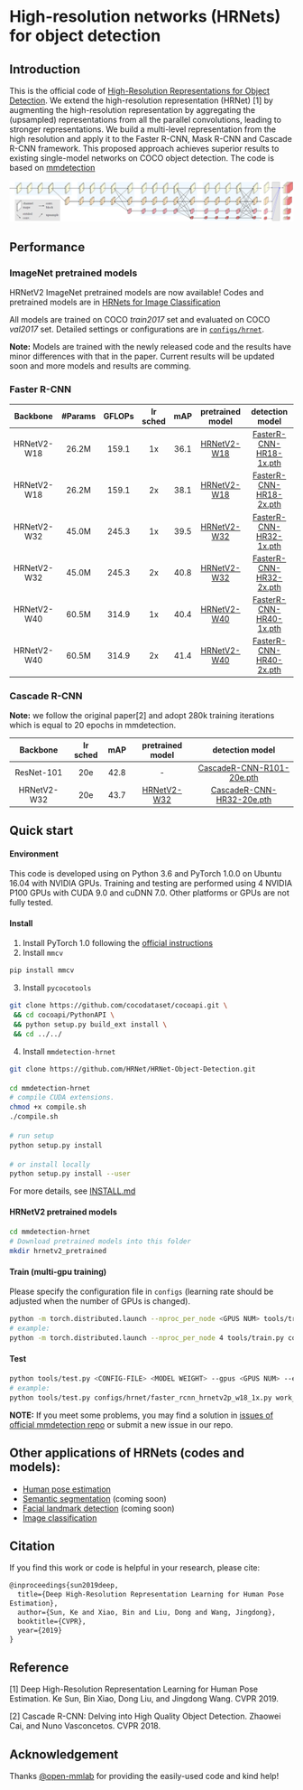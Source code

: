 # High-resolution networks (HRNets) for object detection
## Introduction
This is the official code of [High-Resolution Representations for Object Detection](). We extend the high-resolution representation (HRNet) [1] by augmenting the high-resolution representation by aggregating the (upsampled) representations from all the parallel
convolutions, leading to stronger representations. We build a multi-level representation from the high resolution and apply it to the Faster R-CNN, Mask R-CNN and Cascade R-CNN framework. This proposed approach achieves superior results to existing single-model networks 
on COCO object detection. The code is based on [mmdetection](https://github.com/open-mmlab/mmdetection)

<div align=center>

![](images/hrnetv2p.png)

</div>

## Performance
### ImageNet pretrained models
HRNetV2 ImageNet pretrained models are now available! Codes and pretrained models are in [HRNets for Image Classification](https://github.com/HRNet/HRNet-Imagenet-Classification)

All models are trained on COCO *train2017* set and evaluated on COCO *val2017* set. Detailed settings or configurations are in [`configs/hrnet`](configs/hrnet).

**Note:** Models are trained with the newly released code and the results have minor differences with that in the paper. 
Current results will be updated soon and more models and results are comming.

### Faster R-CNN
|Backbone|#Params|GFLOPs|lr sched|mAP|pretrained model|detection model|
|:--:|:--:|:--:|:--:|:--:|:--:|:--:|
| HRNetV2-W18 |26.2M|159.1| 1x | 36.1 | [HRNetV2-W18](https://drive.google.com/open?id=1qxyRvGHEtuDR74IGrsKLN0Si4N-S2vgq) | [FasterR-CNN-HR18-1x.pth](https://drive.google.com/open?id=1EXA85LQkHZvk0LN7F3DH4rmnWJpWXfy_)|
| HRNetV2-W18 |26.2M|159.1| 2x | 38.1 | [HRNetV2-W18](https://drive.google.com/open?id=1qxyRvGHEtuDR74IGrsKLN0Si4N-S2vgq) | [FasterR-CNN-HR18-2x.pth](https://drive.google.com/open?id=1sZTeCtO-TFtzj0l-q1Lae6k_k_CL48A2)|
| HRNetV2-W32 |45.0M|245.3| 1x | 39.5 | [HRNetV2-W32](https://drive.google.com/open?id=1EF2AUHIqbBEekL6TaMYO2M5zStdAAKJ5) | [FasterR-CNN-HR32-1x.pth](https://drive.google.com/open?id=1sZTeCtO-TFtzj0l-q1Lae6k_k_CL48A2)|
| HRNetV2-W32 |45.0M|245.3| 2x | 40.8 | [HRNetV2-W32](https://drive.google.com/open?id=1EF2AUHIqbBEekL6TaMYO2M5zStdAAKJ5) | [FasterR-CNN-HR32-2x.pth](https://drive.google.com/open?id=17LUcyoNff5j1QHRPe4vyRyNzrLVn-8AI)|
| HRNetV2-W40 |60.5M|314.9| 1x | 40.4 | [HRNetV2-W40](https://drive.google.com/open?id=1iAAZhmxkkYB_pqZ2MlAm4iCC_OBLxzC1) | [FasterR-CNN-HR40-1x.pth](https://drive.google.com/open?id=1UcPuYnBt68itZFvdxDdZfyt472k6nlzv)|
| HRNetV2-W40 |60.5M|314.9| 2x | 41.4 | [HRNetV2-W40](https://drive.google.com/open?id=1iAAZhmxkkYB_pqZ2MlAm4iCC_OBLxzC1) | [FasterR-CNN-HR40-2x.pth](https://drive.google.com/open?id=1XuljlzTGHCSQXykaNXTLaMfvhC8bJ0Hr)|

### Cascade R-CNN
**Note:** we follow the original paper[2] and adopt 280k training iterations which is equal to 20 epochs in mmdetection.

|Backbone|lr sched|mAP|pretrained model|detection model|
|:--:|:--:|:--:|:--:|:--:|
| ResNet-101  | 20e | 42.8 | - | [CascadeR-CNN-R101-20e.pth](https://drive.google.com/open?id=1HEr2TMZcO7m66Xv3VILPhca2bhuhdy0l)|
| HRNetV2-W32 | 20e | 43.7 | [HRNetV2-W32](https://drive.google.com/open?id=1EF2AUHIqbBEekL6TaMYO2M5zStdAAKJ5) | [CascadeR-CNN-HR32-20e.pth](https://drive.google.com/open?id=18CrpwpfKB6o0U9l3sqJ12qu4xnJLxlB6)|

## Quick start
#### Environment
This code is developed using on Python 3.6 and PyTorch 1.0.0 on Ubuntu 16.04 with NVIDIA GPUs. Training and testing are 
performed using 4 NVIDIA P100 GPUs with CUDA 9.0 and cuDNN 7.0. Other platforms or GPUs are not fully tested.

#### Install
1. Install PyTorch 1.0 following the [official instructions](https://pytorch.org/)
2. Install `mmcv`
````bash
pip install mmcv
````
3. Install `pycocotools`
````bash
git clone https://github.com/cocodataset/cocoapi.git \
 && cd cocoapi/PythonAPI \
 && python setup.py build_ext install \
 && cd ../../
````
4. Install `mmdetection-hrnet`
````bash
git clone https://github.com/HRNet/HRNet-Object-Detection.git

cd mmdetection-hrnet
# compile CUDA extensions.
chmod +x compile.sh
./compile.sh

# run setup
python setup.py install 

# or install locally
python setup.py install --user
````
For more details, see [INSTALL.md](INSTALL.md)

#### HRNetV2 pretrained models
```bash
cd mmdetection-hrnet
# Download pretrained models into this folder
mkdir hrnetv2_pretrained
```

#### Train (multi-gpu training)
Please specify the configuration file in `configs` (learning rate should be adjusted when the number of GPUs is changed).
````bash
python -m torch.distributed.launch --nproc_per_node <GPUS NUM> tools/train.py <CONFIG-FILE> --launcher pytorch
# example:
python -m torch.distributed.launch --nproc_per_node 4 tools/train.py configs/hrnet/faster_rcnn_hrnetv2p_w18_1x.py --launcher pytorch
````

#### Test
````bash
python tools/test.py <CONFIG-FILE> <MODEL WEIGHT> --gpus <GPUS NUM> --eval bbox --out result.pkl
# example:
python tools/test.py configs/hrnet/faster_rcnn_hrnetv2p_w18_1x.py work_dirs/faster_rcnn_hrnetv2p_w18_1x/model_final.pth --gpus 4 --eval bbox --out result.pkl
````

**NOTE:** If you meet some problems, you may find a solution in [issues of official mmdetection repo](https://github.com/open-mmlab/mmdetection/issues) 
 or submit a new issue in our repo.
 
## Other applications of HRNets (codes and models):
* [Human pose estimation](https://github.com/leoxiaobin/deep-high-resolution-net.pytorch)
* [Semantic segmentation](https://github.com/HRNet/HRNet-Semantic-Segmentation) (coming soon)
* [Facial landmark detection](https://github.com/HRNet/HRNet-Facial-Landmark-Detection) (coming soon)
* [Image classification](https://github.com/HRNet/HRNet-Imagenet-Classification)
 
## Citation
If you find this work or code is helpful in your research, please cite:
````
@inproceedings{sun2019deep,
  title={Deep High-Resolution Representation Learning for Human Pose Estimation},
  author={Sun, Ke and Xiao, Bin and Liu, Dong and Wang, Jingdong},
  booktitle={CVPR},
  year={2019}
}
````

## Reference
[1] Deep High-Resolution Representation Learning for Human Pose Estimation. Ke Sun, Bin Xiao, Dong Liu, and Jingdong Wang. CVPR 2019.

[2] Cascade R-CNN: Delving into High Quality Object Detection. Zhaowei Cai, and Nuno Vasconcetos. CVPR 2018.

## Acknowledgement
Thanks [@open-mmlab](https://github.com/open-mmlab) for providing the easily-used code and kind help!
